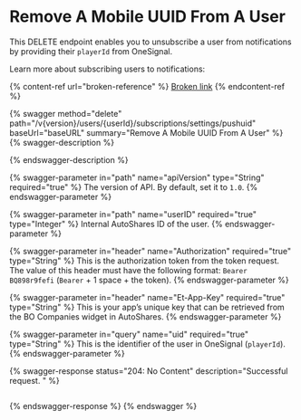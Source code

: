 # Remove A Mobile UUID From A User

This DELETE endpoint enables you to unsubscribe a user from notifications by providing their `playerId` from OneSignal.

Learn more about subscribing users to notifications:

{% content-ref url="broken-reference" %}
[Broken link](broken-reference)
{% endcontent-ref %}

{% swagger method="delete" path="/v{version}/users/{userId}/subscriptions/settings/pushuid" baseUrl="baseURL" summary="Remove A Mobile UUID From A User" %}
{% swagger-description %}

{% endswagger-description %}

{% swagger-parameter in="path" name="apiVersion" type="String" required="true" %}
The version of API. By default, set it to `1.0`.
{% endswagger-parameter %}

{% swagger-parameter in="path" name="userID" required="true" type="Integer" %}
Internal AutoShares ID of the user.
{% endswagger-parameter %}

{% swagger-parameter in="header" name="Authorization" required="true" type="String" %}
This is the authorization token from the token request. The value of this header must have the following format: `Bearer BQ898r9fefi` (`Bearer` + 1 space + the token).
{% endswagger-parameter %}

{% swagger-parameter in="header" name="Et-App-Key" required="true" type="String" %}
This is your app’s unique key that can be retrieved from the BO Companies widget in AutoShares.
{% endswagger-parameter %}

{% swagger-parameter in="query" name="uid" required="true" type="String" %}
This is the identifier of the user in OneSignal (`playerId`).
{% endswagger-parameter %}

{% swagger-response status="204: No Content" description="Successful request. " %}
```javascript
```
{% endswagger-response %}
{% endswagger %}



